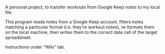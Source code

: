A personal project, to transfer workouts from Google Keep notes to my local file. 

This program reads notes from a Google Keep account, filters notes matching a particular format (i.e. they're workout notes), re-formats them on the local machine, then writes them to the correct date cell of the target spreadsheet. 

Instructions under "Wiki" tab.
